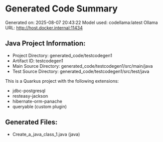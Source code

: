 # Generated Code Summary

Generated on: 2025-08-07 20:43:22
Model used: codellama:latest
Ollama URL: http://host.docker.internal:11434

## Java Project Information:
- Project Directory: generated_code/testcodegen1
- Artifact ID: testcodegen1
- Main Source Directory: generated_code/testcodegen1/src/main/java
- Test Source Directory: generated_code/testcodegen1/src/test/java

This is a Quarkus project with the following extensions:
- jdbc-postgresql
- resteasy-jackson
- hibernate-orm-panache
- queryable (custom plugin)


## Generated Files:
- Create_a_java_class_1.java (java)
